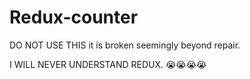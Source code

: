 # Redux-counter

DO NOT USE THIS it is broken seemingly beyond repair.

I WILL NEVER UNDERSTAND REDUX. 😭😭😭😭
